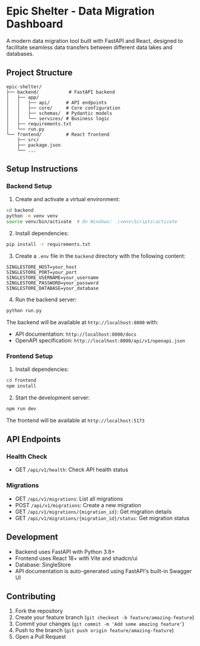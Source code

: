 # Epic Shelter - Data Migration Dashboard

A modern data migration tool built with FastAPI and React, designed to facilitate seamless data transfers between different data lakes and databases.

## Project Structure
```
epic-shelter/
├── backend/           # FastAPI backend
│   ├── app/
│   │   ├── api/      # API endpoints
│   │   ├── core/     # Core configuration
│   │   ├── schemas/  # Pydantic models
│   │   └── services/ # Business logic
│   ├── requirements.txt
│   └── run.py
└── frontend/         # React frontend
    ├── src/
    ├── package.json
    └── ...
```

## Setup Instructions

### Backend Setup

1. Create and activate a virtual environment:
```bash
cd backend
python -m venv venv
source venv/bin/activate  # On Windows: .\venv\Scripts\activate
```

2. Install dependencies:
```bash
pip install -r requirements.txt
```

3. Create a `.env` file in the `backend` directory with the following content:
```env
SINGLESTORE_HOST=your_host
SINGLESTORE_PORT=your_port
SINGLESTORE_USERNAME=your_username
SINGLESTORE_PASSWORD=your_password
SINGLESTORE_DATABASE=your_database
```

4. Run the backend server:
```bash
python run.py
```

The backend will be available at `http://localhost:8000` with:
- API documentation: `http://localhost:8000/docs`
- OpenAPI specification: `http://localhost:8000/api/v1/openapi.json`

### Frontend Setup

1. Install dependencies:
```bash
cd frontend
npm install
```

2. Start the development server:
```bash
npm run dev
```

The frontend will be available at `http://localhost:5173`

## API Endpoints

### Health Check
- GET `/api/v1/health`: Check API health status

### Migrations
- GET `/api/v1/migrations`: List all migrations
- POST `/api/v1/migrations`: Create a new migration
- GET `/api/v1/migrations/{migration_id}`: Get migration details
- GET `/api/v1/migrations/{migration_id}/status`: Get migration status

## Development

- Backend uses FastAPI with Python 3.8+
- Frontend uses React 18+ with Vite and shadcn/ui
- Database: SingleStore
- API documentation is auto-generated using FastAPI's built-in Swagger UI

## Contributing

1. Fork the repository
2. Create your feature branch (`git checkout -b feature/amazing-feature`)
3. Commit your changes (`git commit -m 'Add some amazing feature'`)
4. Push to the branch (`git push origin feature/amazing-feature`)
5. Open a Pull Request
